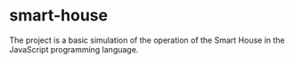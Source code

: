 # smart-house
The project is a basic simulation of the operation of the Smart House in the JavaScript programming language.
